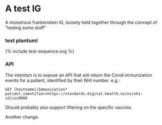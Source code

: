# A test IG 

A monstrous frankenstein IG, loosely held together through the concept of "testing some stuff"

### test plantuml

 {% include test-sequence.svg %}


### API

The intention is to expose an API that will return the Covid immunization events for a patient, identified by their NHI number. e.g.:

    GET [hostname]/Immunization?patient.identifier=https://standards.digital.health.nz/ns/nhi-id|zzz0008
    
Should probably also support filtering on the specific vaccine. 

Another change. 
